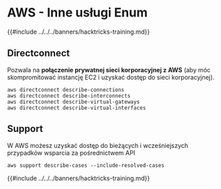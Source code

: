 # AWS - Inne usługi Enum

{{#include ../../../banners/hacktricks-training.md}}

## Directconnect

Pozwala na **połączenie prywatnej sieci korporacyjnej z AWS** (aby móc skompromitować instancję EC2 i uzyskać dostęp do sieci korporacyjnej).
```
aws directconnect describe-connections
aws directconnect describe-interconnects
aws directconnect describe-virtual-gateways
aws directconnect describe-virtual-interfaces
```
## Support

W AWS możesz uzyskać dostęp do bieżących i wcześniejszych przypadków wsparcia za pośrednictwem API
```
aws support describe-cases --include-resolved-cases
```
{{#include ../../../banners/hacktricks-training.md}}
